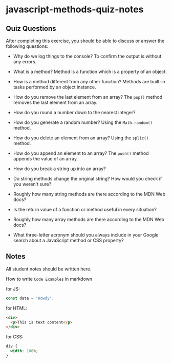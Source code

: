 # javascript-methods-quiz-notes

## Quiz Questions

After completing this exercise, you should be able to discuss or answer the following questions:

- Why do we log things to the console?
  To confirm the output is without any errors.

- What is a method?
  Method is a function which is a property of an object.

- How is a method different from any other function?
  Methods are built-in tasks performed by an object instance.

- How do you remove the last element from an array?
  The `pop()` method removes the last element from an array.

- How do you round a number down to the nearest integer?

- How do you generate a random number?
  Using the `Math.random()` method.

- How do you delete an element from an array?
  Using the `splic()` method.

- How do you append an element to an array?
  The `push()` method appends the value of an array.

- How do you break a string up into an array?

- Do string methods change the original string? How would you check if you weren't sure?

- Roughly how many string methods are there according to the MDN Web docs?

- Is the return value of a function or method useful in every situation?

- Roughly how many array methods are there according to the MDN Web docs?

- What three-letter acronym should you always include in your Google search about a JavaScript method or CSS property?

## Notes

All student notes should be written here.

How to write `Code Examples` in markdown

for JS:

```javascript
const data = 'Howdy';
```

for HTML:

```html
<div>
  <p>This is text content</p>
</div>
```

for CSS:

```css
div {
  width: 100%;
}
```
